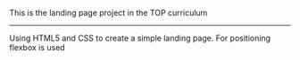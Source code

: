 This is the landing page project in the TOP curriculum

------------------------------------------------------

Using HTML5 and CSS to create a simple landing page.
For positioning flexbox is used